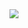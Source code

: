 <img src="https://cr-skills-chart-widget.azurewebsites.net/api/api?username=alexcu&width=925&height=475&skills=batchfile,c,c-sharp,c++,css,coffeescript,java,javascript,objective-c,pandas,python,ruby,scss,shell,statistics,swift&show-other-skills=true">
